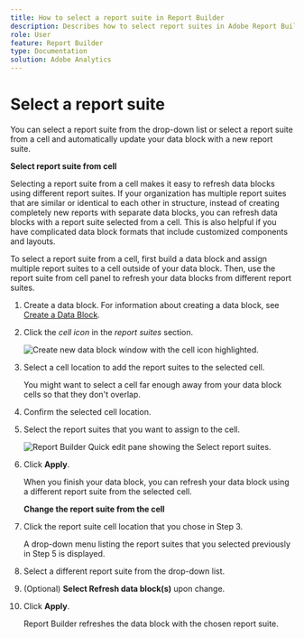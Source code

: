 ```yaml
---
title: How to select a report suite in Report Builder
description: Describes how to select report suites in Adobe Report Builder
role: User
feature: Report Builder
type: Documentation
solution: Adobe Analytics
---
```

# Select a report suite

You can select a report suite from the drop-down list or select a report suite from a cell and automatically update your data block with a new report suite.

**Select report suite from cell**

Selecting a report suite from a cell makes it easy to refresh data blocks using different report suites. If your organization has multiple report suites that are similar or identical to each other in structure, instead of creating completely new reports with separate data blocks, you can refresh data blocks with a report suite selected from a cell. This is also helpful if you have complicated data block formats that include customized components and layouts.

To select a report suite from a cell, first build a data block and assign multiple report suites to a cell outside of your data block. Then, use the report suite from cell panel to refresh your data blocks from different report suites.

1. Create a data block.
   For information about creating a data block, see [Create a Data Block](/help/report-builder/create-a-data-block.md).

1. Click the *cell icon* in the *report suites* section.

   ![Create new data block window with the cell icon highlighted.](/help/report-builder/assets/cell-icon.png)

1. Select a cell location to add the report suites to the selected cell.

   You might want to select a cell far enough away from your data block cells so that they don't overlap.

1. Confirm the selected cell location.

1. Select the report suites that you want to assign to the cell.

   ![Report Builder Quick edit pane showing the Select report suites.](/help/report-builder/assets/select-data-view.png)

1. Click **Apply**.

   When you finish your data block, you can refresh your data block using a different report suite from the selected cell.

   **Change the report suite from the cell**

1. Click the report suite cell location that you chose in Step 3.

   A drop-down menu listing the report suites that you selected previously in Step 5 is displayed.

1. Select a different report suite from the drop-down list.

1. (Optional) **Select Refresh data block(s)** upon change.

1. Click **Apply**.

   Report Builder refreshes the data block with the chosen report suite.
